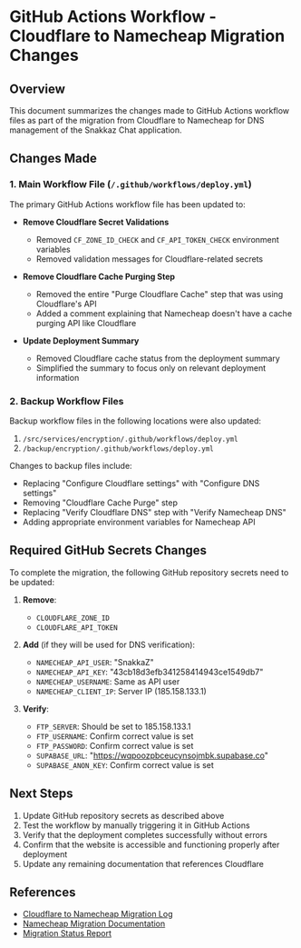 # GitHub Actions Workflow - Cloudflare to Namecheap Migration Changes

## Overview

This document summarizes the changes made to GitHub Actions workflow files as part of the migration from Cloudflare to Namecheap for DNS management of the Snakkaz Chat application.

## Changes Made

### 1. Main Workflow File (`/.github/workflows/deploy.yml`)

The primary GitHub Actions workflow file has been updated to:

- **Remove Cloudflare Secret Validations**
  - Removed `CF_ZONE_ID_CHECK` and `CF_API_TOKEN_CHECK` environment variables
  - Removed validation messages for Cloudflare-related secrets

- **Remove Cloudflare Cache Purging Step**
  - Removed the entire "Purge Cloudflare Cache" step that was using Cloudflare's API
  - Added a comment explaining that Namecheap doesn't have a cache purging API like Cloudflare

- **Update Deployment Summary**
  - Removed Cloudflare cache status from the deployment summary
  - Simplified the summary to focus only on relevant deployment information

### 2. Backup Workflow Files

Backup workflow files in the following locations were also updated:

1. `/src/services/encryption/.github/workflows/deploy.yml`
2. `/backup/encryption/.github/workflows/deploy.yml`

Changes to backup files include:

- Replacing "Configure Cloudflare settings" with "Configure DNS settings"
- Removing "Cloudflare Cache Purge" step
- Replacing "Verify Cloudflare DNS" step with "Verify Namecheap DNS"
- Adding appropriate environment variables for Namecheap API

## Required GitHub Secrets Changes

To complete the migration, the following GitHub repository secrets need to be updated:

1. **Remove**:
   - `CLOUDFLARE_ZONE_ID`
   - `CLOUDFLARE_API_TOKEN`

2. **Add** (if they will be used for DNS verification):
   - `NAMECHEAP_API_USER`: "SnakkaZ"
   - `NAMECHEAP_API_KEY`: "43cb18d3efb341258414943ce1549db7"
   - `NAMECHEAP_USERNAME`: Same as API user
   - `NAMECHEAP_CLIENT_IP`: Server IP (185.158.133.1)

3. **Verify**:
   - `FTP_SERVER`: Should be set to 185.158.133.1
   - `FTP_USERNAME`: Confirm correct value is set
   - `FTP_PASSWORD`: Confirm correct value is set
   - `SUPABASE_URL`: "https://wqpoozpbceucynsojmbk.supabase.co"
   - `SUPABASE_ANON_KEY`: Confirm correct value is set

## Next Steps

1. Update GitHub repository secrets as described above
2. Test the workflow by manually triggering it in GitHub Actions
3. Verify that the deployment completes successfully without errors
4. Confirm that the website is accessible and functioning properly after deployment
5. Update any remaining documentation that references Cloudflare

## References

- [Cloudflare to Namecheap Migration Log](/docs/CLOUDFLARE-TO-NAMECHEAP-MIGRATION-LOGG.md)
- [Namecheap Migration Documentation](/docs/NAMECHEAP-MIGRATION.md)
- [Migration Status Report](/docs/CLOUDFLARE-TO-NAMECHEAP-MIGRATION-STATUS.md)
